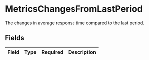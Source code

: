 # MetricsChangesFromLastPeriod

The changes in average response time compared to the last period.


## Fields

| Field       | Type        | Required    | Description |
| ----------- | ----------- | ----------- | ----------- |